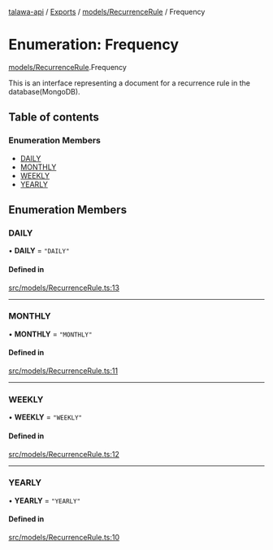 [talawa-api](../README.md) / [Exports](../modules.md) / [models/RecurrenceRule](../modules/models_RecurrenceRule.md) / Frequency

# Enumeration: Frequency

[models/RecurrenceRule](../modules/models_RecurrenceRule.md).Frequency

This is an interface representing a document for a recurrence rule in the database(MongoDB).

## Table of contents

### Enumeration Members

- [DAILY](models_RecurrenceRule.Frequency.md#daily)
- [MONTHLY](models_RecurrenceRule.Frequency.md#monthly)
- [WEEKLY](models_RecurrenceRule.Frequency.md#weekly)
- [YEARLY](models_RecurrenceRule.Frequency.md#yearly)

## Enumeration Members

### DAILY

• **DAILY** = ``"DAILY"``

#### Defined in

[src/models/RecurrenceRule.ts:13](https://github.com/PalisadoesFoundation/talawa-api/blob/362768f/src/models/RecurrenceRule.ts#L13)

___

### MONTHLY

• **MONTHLY** = ``"MONTHLY"``

#### Defined in

[src/models/RecurrenceRule.ts:11](https://github.com/PalisadoesFoundation/talawa-api/blob/362768f/src/models/RecurrenceRule.ts#L11)

___

### WEEKLY

• **WEEKLY** = ``"WEEKLY"``

#### Defined in

[src/models/RecurrenceRule.ts:12](https://github.com/PalisadoesFoundation/talawa-api/blob/362768f/src/models/RecurrenceRule.ts#L12)

___

### YEARLY

• **YEARLY** = ``"YEARLY"``

#### Defined in

[src/models/RecurrenceRule.ts:10](https://github.com/PalisadoesFoundation/talawa-api/blob/362768f/src/models/RecurrenceRule.ts#L10)
